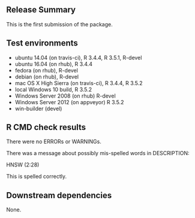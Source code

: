 ## Release Summary

This is the first submission of the package.

## Test environments

* ubuntu 14.04 (on travis-ci), R 3.4.4, R 3.5.1, R-devel
* ubuntu 16.04 (on rhub), R 3.4.4
* fedora (on rhub), R-devel
* debian (on rhub), R-devel
* mac OS X High Sierra (on travis-ci), R 3.4.4, R 3.5.2
* local Windows 10 build, R 3.5.2
* Windows Server 2008 (on rhub) R-devel
* Windows Server 2012 (on appveyor) R 3.5.2
* win-builder (devel)

## R CMD check results

There were no ERRORs or WARNINGs.

There was a message about possibly mis-spelled words in DESCRIPTION:

  HNSW (2:28)
 
This is spelled correctly.

## Downstream dependencies

None.
